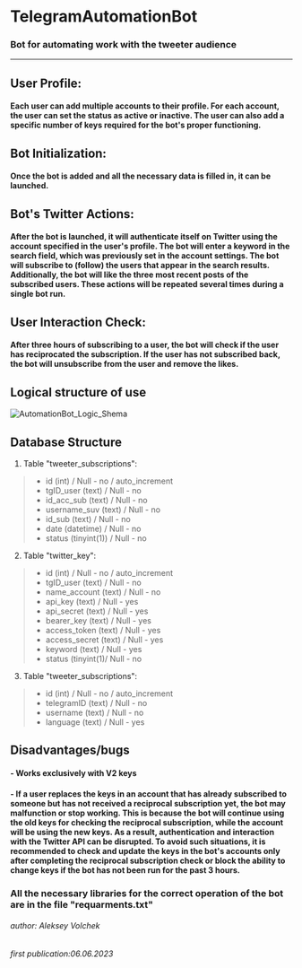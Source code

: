 # **TelegramAutomationBot**
### Bot for automating work with the tweeter audience
---
## User Profile:
#### Each user can add multiple accounts to their profile. For each account, the user can set the status as active or inactive. The user can also add a specific number of keys required for the bot's proper functioning.

## Bot Initialization:
#### Once the bot is added and all the necessary data is filled in, it can be launched.

## Bot's Twitter Actions:
#### After the bot is launched, it will authenticate itself on Twitter using the account specified in the user's profile. The bot will enter a keyword in the search field, which was previously set in the account settings. The bot will subscribe to (follow) the users that appear in the search results. Additionally, the bot will like the three most recent posts of the subscribed users. These actions will be repeated several times during a single bot run.

## User Interaction Check:
#### After three hours of subscribing to a user, the bot will check if the user has reciprocated the subscription. If the user has not subscribed back, the bot will unsubscribe from the user and remove the likes.

## Logical structure of use
![AutomationBot_Logic_Shema](https://github.com/Leshawolf/TelegramAutomationBot/assets/74571120/29e6c389-9cea-400a-8098-965b3890fc99)

## Database Structure
1. Table "tweeter_subscriptions":
>- id (int) / Null - no / auto_increment
>- tgID_user (text) / Null - no
>- id_acc_sub (text) / Null - no
>- username_suv (text) / Null - no
>- id_sub (text) / Null - no
>- date (datetime) / Null - no
>- status (tinyint(1)) / Null - no

2. Table "twitter_key":
>- id (int) / Null - no / auto_increment
>- tgID_user (text) / Null - no
>- name_account (text) / Null - no
>- api_key (text) / Null - yes
>- api_secret (text) / Null - yes
>- bearer_key (text) / Null - yes
>- access_token (text) / Null - yes
>- access_secret (text) / Null - yes
>- keyword (text) / Null - yes
>- status (tinyint(1)/ Null - no

3. Table "tweeter_subscriptions":
>- id (int) / Null - no / auto_increment
>- telegramID (text) / Null - no
>- username (text) / Null - no
>- language (text) / Null - yes

## Disadvantages/bugs
#### - Works exclusively with V2 keys
#### - If a user replaces the keys in an account that has already subscribed to someone but has not received a reciprocal subscription yet, the bot may malfunction or stop working. This is because the bot will continue using the old keys for checking the reciprocal subscription, while the account will be using the new keys. As a result, authentication and interaction with the Twitter API can be disrupted. To avoid such situations, it is recommended to check and update the keys in the bot's accounts only after completing the reciprocal subscription check or block the ability to change keys if the bot has not been run for the past 3 hours.

### All the necessary libraries for the correct operation of the bot are in the file "requarments.txt"

###### author: Aleksey Volchek  
###### first publication:06.06.2023
